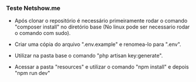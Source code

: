 <h3>Teste Netshow.me</h3>


- Após clonar o repositório é necessário primeiramente rodar o comando "composer install" no diretório base (No linux pode ser necessario rodar o comando com sudo).

- Criar uma cópia do arquivo ".env.example" e renomea-lo para ".env".

- Utilizar na pasta base o comando "php artisan key:generate".

- Acessar a pasta "resources" e utilizar o comando "npm install" e depois "npm run dev"